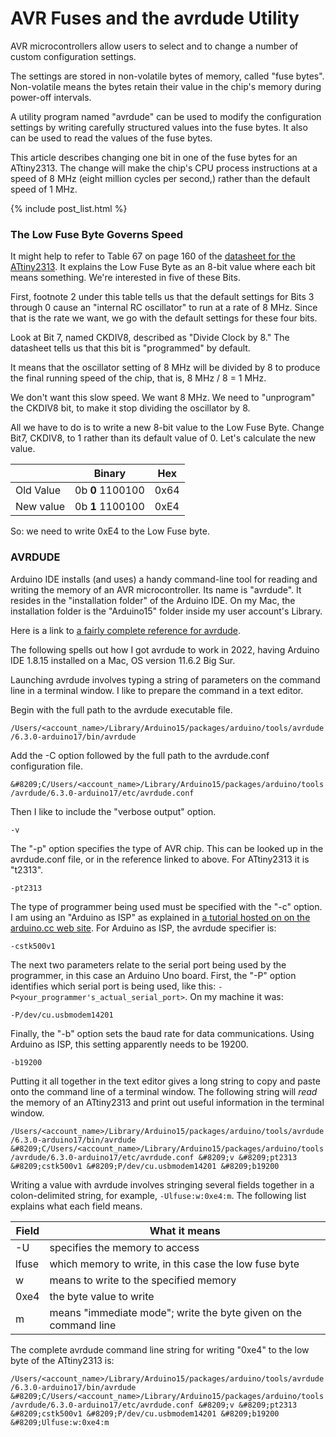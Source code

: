 # AVR Fuses and the avrdude Utility

AVR microcontrollers allow users to select and to change a number of custom configuration settings.

The settings are stored in non-volatile bytes of memory, called "fuse bytes". Non-volatile means the bytes retain their value in the chip's memory during power-off intervals.

A utility program named "avrdude" can be used to modify the configuration settings by writing carefully structured values into the fuse bytes. It also can be used to read the values of the fuse bytes.

This article describes changing one bit in one of the fuse bytes for an ATtiny2313. The change will make the chip's CPU process instructions at a speed of 8 MHz (eight million cycles per second,) rather than the default speed of 1 MHz.

<!-- the following produces a list of posts -->
{% include post_list.html %}

### The Low Fuse Byte Governs Speed
It might help to refer to Table 67 on page 160 of the [datasheet for the ATtiny2313](http://ww1.microchip.com/downloads/en/DeviceDoc/Atmel-2543-AVR-ATtiny2313_Datasheet.pdf). It explains the Low Fuse Byte as an 8-bit value where each bit means something. We're interested in five of these Bits.

First, footnote 2 under this table tells us that the default settings for Bits 3 through 0 cause an "internal RC oscillator" to run at a rate of 8 MHz. Since that is the rate we want, we go with the default settings for these four bits.

Look at Bit 7, named CKDIV8, described as "Divide Clock by 8." The datasheet tells us that this bit is "programmed" by default.

It means that the oscillator setting of 8 MHz will be divided by 8 to produce the final running speed of the chip, that is, 8 MHz / 8 = 1 MHz. 

We don't want this slow speed. We want 8 MHz. We need to "unprogram" the CKDIV8 bit, to make it stop dividing the oscillator by 8.

All we have to do is to write a new 8-bit value to the Low Fuse Byte. Change Bit7, CKDIV8, to 1 rather than its default value of 0. Let's calculate the new value.

<table>
  <thead>
    <tr>
      <th> </th>
      <th>Binary</th>
      <th>Hex</th>
    </tr>
  </thead>
  <tbody>
    <tr>
      <td>Old Value</td>
      <td>
        0b
        <span style="font-weight: bold;">0</span>
        1100100</td>
      <td>0x64</td>
    </tr>
    <tr>
      <td>New value</td>
      <td>
        0b
        <span style="font-weight: bold;">1</span>
        1100100</td>
      <td>0xE4</td>
    </tr>
  </tbody>
</table>


So: we need to write 0xE4 to the Low Fuse byte.

### AVRDUDE

Arduino IDE installs (and uses) a handy command-line tool for reading and writing the memory of an AVR microcontroller. Its name is "avrdude". It resides in the "installation folder" of the Arduino IDE. On my Mac, the installation folder is the "Arduino15" folder inside my user account's Library.

Here is a link to [a fairly complete reference for avrdude](https://www.nongnu.org/avrdude/user-manual/avrdude_3.html).

The following spells out how I got avrdude to work in 2022, having Arduino IDE 1.8.15 installed on a Mac, OS version 11.6.2 Big Sur. 

Launching avrdude involves typing a string of parameters on the command line in a terminal window. I like to prepare the command in a text editor.

Begin with the full path to the avrdude executable file.

```/Users/<account_name>/Library/Arduino15/packages/arduino/tools/avrdude/6.3.0-arduino17/bin/avrdude```

Add the -C option followed by the full path to the avrdude.conf configuration file.

```&#8209;C/Users/<account_name>/Library/Arduino15/packages/arduino/tools/avrdude/6.3.0-arduino17/etc/avrdude.conf```

Then I like to include the "verbose output" option.

```-v```

The "-p" option specifies the type of AVR chip. This can be looked up in the avrdude.conf file, or in the reference linked to above. For ATtiny2313 it is "t2313".

```-pt2313```

The type of programmer being used must be specified with the "-c" option. I am using an "Arduino as ISP" as explained in [a tutorial hosted on on the arduino.cc web site](https://docs.arduino.cc/built-in-examples/arduino-isp/ArduinoISP). For Arduino as ISP, the avrdude specifier is:

```-cstk500v1```

The next two parameters relate to the serial port being used by the programmer, in this case an Arduino Uno board. First, the "-P" option identifies which serial port is being used, like this: ```-P<your_programmer's_actual_serial_port>```.  On my machine it was:

```-P/dev/cu.usbmodem14201```

Finally, the "-b" option sets the baud rate for data communications. Using Arduino as ISP, this setting apparently needs to be 19200.

```-b19200```

Putting it all together in the text editor gives a long string to copy and paste onto the command line of a terminal window. The following string will *read* the memory of an ATtiny2313 and print out useful information in the terminal window.

```/Users/<account_name>/Library/Arduino15/packages/arduino/tools/avrdude/6.3.0-arduino17/bin/avrdude &#8209;C/Users/<account_name>/Library/Arduino15/packages/arduino/tools/avrdude/6.3.0-arduino17/etc/avrdude.conf &#8209;v &#8209;pt2313 &#8209;cstk500v1 &#8209;P/dev/cu.usbmodem14201 &#8209;b19200```

Writing a value with avrdude involves stringing several fields together in a colon-delimited string, for example, ```-Ulfuse:w:0xe4:m```. The following list explains what each field means.

|Field|What it means|
|---|---|
|-U| specifies the memory to access |
|lfuse| which memory to write, in this case the low fuse byte |
|w| means to write to the specified memory |
|0xe4| the byte value to write |
|m| means "immediate mode"; write the byte given on the command line |

The complete avrdude command line string for writing "0xe4" to the low byte of the ATtiny2313 is:

```/Users/<account_name>/Library/Arduino15/packages/arduino/tools/avrdude/6.3.0-arduino17/bin/avrdude &#8209;C/Users/<account_name>/Library/Arduino15/packages/arduino/tools/avrdude/6.3.0-arduino17/etc/avrdude.conf &#8209;v &#8209;pt2313 &#8209;cstk500v1 &#8209;P/dev/cu.usbmodem14201 &#8209;b19200 &#8209;Ulfuse:w:0xe4:m```

